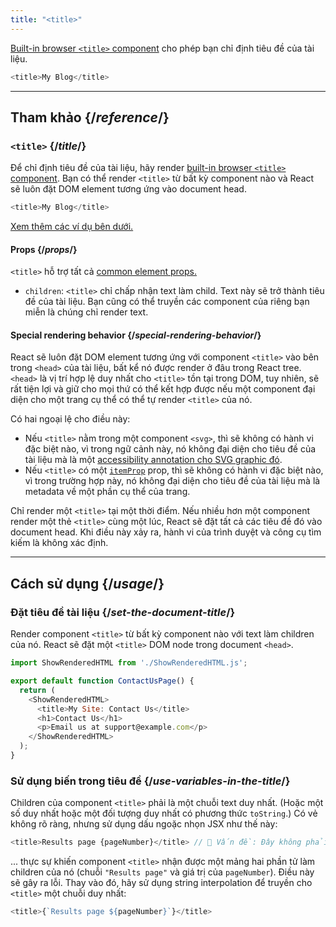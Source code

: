 ```yaml
---
title: "<title>"
---
```


<Intro>

[Built-in browser `<title>` component](https://developer.mozilla.org/en-US/docs/Web/HTML/Element/title) cho phép bạn chỉ định tiêu đề của tài liệu.

```js
<title>My Blog</title>
```

</Intro>

<InlineToc />

---

## Tham khảo {/*reference*/}

### `<title>` {/*title*/}

Để chỉ định tiêu đề của tài liệu, hãy render [built-in browser `<title>` component](https://developer.mozilla.org/en-US/docs/Web/HTML/Element/title). Bạn có thể render `<title>` từ bất kỳ component nào và React sẽ luôn đặt DOM element tương ứng vào document head.

```js
<title>My Blog</title>
```

[Xem thêm các ví dụ bên dưới.](#usage)

#### Props {/*props*/}

`<title>` hỗ trợ tất cả [common element props.](/reference/react-dom/components/common#props)

* `children`: `<title>` chỉ chấp nhận text làm child. Text này sẽ trở thành tiêu đề của tài liệu. Bạn cũng có thể truyền các component của riêng bạn miễn là chúng chỉ render text.

#### Special rendering behavior {/*special-rendering-behavior*/}

React sẽ luôn đặt DOM element tương ứng với component `<title>` vào bên trong `<head>` của tài liệu, bất kể nó được render ở đâu trong React tree. `<head>` là vị trí hợp lệ duy nhất cho `<title>` tồn tại trong DOM, tuy nhiên, sẽ rất tiện lợi và giữ cho mọi thứ có thể kết hợp được nếu một component đại diện cho một trang cụ thể có thể tự render `<title>` của nó.

Có hai ngoại lệ cho điều này:
* Nếu `<title>` nằm trong một component `<svg>`, thì sẽ không có hành vi đặc biệt nào, vì trong ngữ cảnh này, nó không đại diện cho tiêu đề của tài liệu mà là một [accessibility annotation cho SVG graphic đó](https://developer.mozilla.org/en-US/docs/Web/SVG/Element/title).
* Nếu `<title>` có một [`itemProp`](https://developer.mozilla.org/en-US/docs/Web/HTML/Global_attributes/itemprop) prop, thì sẽ không có hành vi đặc biệt nào, vì trong trường hợp này, nó không đại diện cho tiêu đề của tài liệu mà là metadata về một phần cụ thể của trang.

<Pitfall>

Chỉ render một `<title>` tại một thời điểm. Nếu nhiều hơn một component render một thẻ `<title>` cùng một lúc, React sẽ đặt tất cả các tiêu đề đó vào document head. Khi điều này xảy ra, hành vi của trình duyệt và công cụ tìm kiếm là không xác định.

</Pitfall>

---

## Cách sử dụng {/*usage*/}

### Đặt tiêu đề tài liệu {/*set-the-document-title*/}

Render component `<title>` từ bất kỳ component nào với text làm children của nó. React sẽ đặt một `<title>` DOM node trong document `<head>`.

<SandpackWithHTMLOutput>

```js src/App.js active
import ShowRenderedHTML from './ShowRenderedHTML.js';

export default function ContactUsPage() {
  return (
    <ShowRenderedHTML>
      <title>My Site: Contact Us</title>
      <h1>Contact Us</h1>
      <p>Email us at support@example.com</p>
    </ShowRenderedHTML>
  );
}
```

</SandpackWithHTMLOutput>

### Sử dụng biến trong tiêu đề {/*use-variables-in-the-title*/}

Children của component `<title>` phải là một chuỗi text duy nhất. (Hoặc một số duy nhất hoặc một đối tượng duy nhất có phương thức `toString`.) Có vẻ không rõ ràng, nhưng sử dụng dấu ngoặc nhọn JSX như thế này:

```js
<title>Results page {pageNumber}</title> // 🔴 Vấn đề: Đây không phải là một chuỗi duy nhất
```

... thực sự khiến component `<title>` nhận được một mảng hai phần tử làm children của nó (chuỗi `"Results page"` và giá trị của `pageNumber`). Điều này sẽ gây ra lỗi. Thay vào đó, hãy sử dụng string interpolation để truyền cho `<title>` một chuỗi duy nhất:

```js
<title>{`Results page ${pageNumber}`}</title>
```

